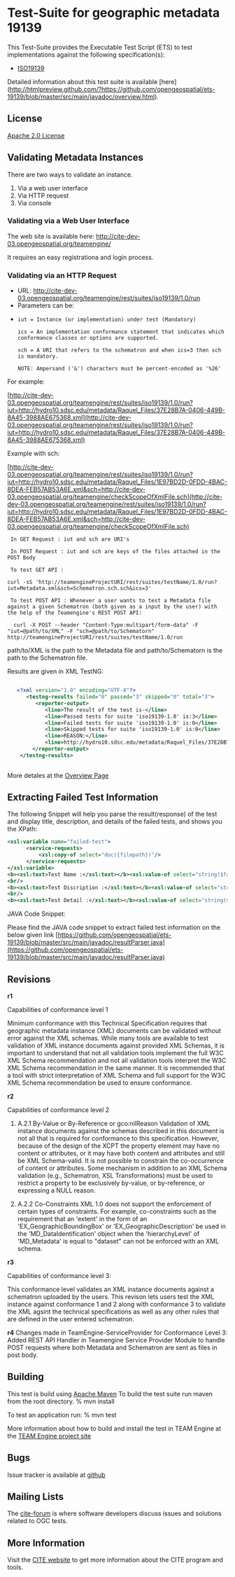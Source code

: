 # Test-Suite for geographic metadata 19139

This Test-Suite provides the Executable Test Script (ETS) to test implementations against the following specification(s):

- [ISO19139](http://www.iso.org/iso/home/store/catalogue_tc/catalogue_detail.htm?csnumber=32557)


Detailed information about this test suite is available [here] (http://htmlpreview.github.com/?https://github.com/opengeospatial/ets-19139/blob/master/src/main/javadoc/overview.html).

## License

[Apache 2.0 License](LICENSE.md)

## Validating Metadata Instances

There are two ways to validate an instance.

   1. Via a web user interface
   2. Via HTTP request
   3. Via console

### Validating via a Web User Interface
The web site is available here:
   http://cite-dev-03.opengeospatial.org/teamengine/

It requires an easy registrationa and login  process.

###  Validating via an HTTP Request


- URL: http://cite-dev-03.opengeospatial.org/teamengine/rest/suites/iso19139/1.0/run
- Parameters can be:
-
      iut = Instance (or implementation) under test (Mandatory)

      ics = An implementation conformance statement that indicates which conformance classes or options are supported.
      
      sch = A URI that refers to the schematron and when ics=3 then sch is mandatory.

      NOTE: Ampersand ('&') characters must be percent-encoded as '%26'

For example:

[http://cite-dev-03.opengeospatial.org/teamengine/rest/suites/iso19139/1.0/run?iut=http://hydro10.sdsc.edu/metadata/Raquel_Files/37E28B7A-0406-449B-8A45-3988AE675368.xml](http://cite-dev-03.opengeospatial.org/teamengine/rest/suites/iso19139/1.0/run?iut=http://hydro10.sdsc.edu/metadata/Raquel_Files/37E28B7A-0406-449B-8A45-3988AE675368.xml)

Example with sch:

[http://cite-dev-03.opengeospatial.org/teamengine/rest/suites/iso19139/1.0/run?iut=http://hydro10.sdsc.edu/metadata/Raquel_Files/1E97BD2D-0FDD-4BAC-8DEA-FEB57AB53A6E.xml&sch=http://cite-dev-03.opengeospatial.org/teamengine/checkScopeOfXmlFile.sch](http://cite-dev-03.opengeospatial.org/teamengine/rest/suites/iso19139/1.0/run?iut=http://hydro10.sdsc.edu/metadata/Raquel_Files/1E97BD2D-0FDD-4BAC-8DEA-FEB57AB53A6E.xml&sch=http://cite-dev-03.opengeospatial.org/teamengine/checkScopeOfXmlFile.sch)

     In GET Request : iut and sch are URI's

     In POST Request : iut and sch are keys of the files attached in the POST Body

     To test GET API : 

    curl -sS 'http://teamengineProjectURI/rest/suites/testName/1.0/run?iut=Metadata.xml&sch=Schematron.sch.sch&ics=3'
  
     To test POST API : Whenever a user wants to test a Metadata file against a given Schematron (both given as a input by the user) with the help of the Teamengine's REST POST API:

      curl -X POST --header "Content-Type:multipart/form-data" -F "iut=@path/to/XML" -F "sch=@path/to/Schematorn" http://teamengineProjectURI/rest/suites/testName/1.0/run


path/to/XML is the path to the Metadata file and path/to/Schematorn is the path to the Schematron file.

Results are given in XML TestNG:

```xml

   <?xml version="1.0" encoding="UTF-8"?>
      <testng-results failed="0" passed="3" skipped="0" total="3">
         <reporter-output>
            <line>The result of the test is-</line>
            <line>Passed tests for suite 'iso19139-1.0' is:3</line>
            <line>Failed tests for suite 'iso19139-1.0' is:0</line>
            <line>Skipped tests for suite 'iso19139-1.0' is:0</line>
            <line>REASON:</line>
            <line>http://hydro10.sdsc.edu/metadata/Raquel_Files/37E28B7A-0406-449B-8A45-3988AE675368.xml conforms to the clause A.1 of ISO 19139.</line>
        </reporter-output>
    </testng-results>
 
````

More detales at the [Overview Page](http://cite-dev-03.opengeospatial.org/teamengine/about/iso19139/1.0/web/overview.html)

## Extracting Failed Test Information

The following Snippet will help you parse the result(response) of the test and display title, description, and details of the failed tests, and shows you the XPath:

```xml
<xsl:variable name="failed-test">
      <service-requests>
          <xsl:copy-of select="doc({filepath})"/>
      </service-requests>
</xsl:variable>
<b><xsl:text>Test Name :</xsl:text></b><xsl:value-of select="string($failed-test//test-method[@status='FAIL']/@name)"/>
<br/>
<b><xsl:text>Test Discription :</xsl:text></b><xsl:value-of select="string($failed-test//test-method[@status='FAIL']/@description)"/>
<br/>   
<b><xsl:text>Test Detail :</xsl:text></b><xsl:value-of select="string($failed-test//test-method[@status='FAIL']/exception/message)"/>
````

JAVA Code Snippet:

Please find the JAVA code snippet to extract failed test information on the below given link
[https://github.com/opengeospatial/ets-19139/blob/master/src/main/javadoc/resultParser.java](https://github.com/opengeospatial/ets-19139/blob/master/src/main/javadoc/resultParser.java)
## Revisions

<b>r1</b>

Capabilities of conformance level 1

Minimum conformance with this Technical Specification requires that geographic metadata instance (XML) documents can be validated without error against the XML schemas. While many tools are available to test validation of XML instance documents against provided XML Schemas, it is important to understand that not all validation tools implement the full W3C XML Schema recommendation and not all validation tools interpret the W3C XML Schema recommendation in the same manner. It is recommended that a tool with strict interpretation of XML Schema and full support for the W3C XML Schema recommendation be used to ensure conformance.

<b>r2</b>

Capabilities of conformance level 2

   1. A.2.1 By-Value or By-Reference or gco:nilReason
   Validation of XML instance documents against the schemas described in this document is not all that is required for conformance to this specification. However, because of the design of the XCPT the property element may have no content or attributes, or it may have both content and attributes and still be XML Schema-valid. It is not possible to constrain the co-occurrence of content or attributes. Some mechanism in addition to an XML Schema validation (e.g., Schematron, XSL Transformations) must be used to restrict a property to be exclusively by-value, or by-reference, or expressing a NULL reason.
   
   2. A.2.2 Co-Constraints
   XML 1.0 does not support the enforcement of certain types of constraints. For example, co-constraints such as the requirement that an 'extent' in the form of an 'EX_GeographicBoundingBox' or 'EX_GeographicDescription' be used in the 'MD_DataIdentification' object when the 'hierarchyLevel' of 'MD_Metadata' is equal to "dataset" can not be enforced with an XML schema.

<b>r3</b>

Capabilities of conformance level 3:

This conformance level validates an XML instance documents against a schematron uploaded by the users. This revison lets users test the XML instance against conformance 1 and 2 along with conformance 3 to validate the XML agsint the technical specifications as well as any other rules that are defined in the user entered schematron.

<b>r4</b>
Changes made in TeamEngine-ServiceProvider for Conformance Level 3:
Added REST API Handler in Teamengine Service Provider Module to handle POST requests where both Metadata and Schematron are sent as files in post body.

## Building

This test is build using [Apache Maven](http://maven.apache.org/) To 
build the test suite run maven from the root directory.
   % mvn install
     
To test an application run:
    % mvn test
    
More information about how to build and install the test in TEAM Engine at the [TEAM Engine project site](https://github.com/opengeospatial/teamengine/tree/master/src/site)

## Bugs

Issue tracker is available at [github](https://github.com/opengeospatial/ets-19139/issues)

## Mailing Lists

The [cite-forum](http://cite.opengeospatial.org/forum) is where software developers discuss issues and solutions related to OGC tests. 

## More Information

Visit the [CITE website](http://cite.opengeospatial.org/) to get more information about the CITE program and tools.

